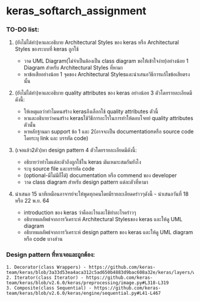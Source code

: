 # keras_softarch_assignment
### TO-DO list:

1. (ยังไม่ได้ทำ)หาและอธิบาย Architectural Styles ของ keras หรือ Architectural Styles ของระบบที่ keras ถูกใช้
	* วาด UML Diagram(ไม่จำเป็นต้องเป็น class diagram ขอให้เข้าใจง่าย)อย่างน้อย 1 Diagram สำหรับ Architectural Styles ที่หามา
	* หาข้อเสียอย่างน้อย 1 จุดของ Architectural Stylesและนำเสนอวิธีการแก้ไขข้อเสียตรงนั้น
	
2. (ยังไม่ได้ทำ)หาและอธิบาย quality attributes ของ keras อย่างน้อย 3 ตัวโดยรายละเอียดมีดังนี้:
	* ให้เหตุผลว่าทำไมคนสร้าง kerasถึงเลือกใช้ quality attributes ตัวนี้
	* หาและอธิบายว่าคนสร้าง kerasใช้วิธีการอะไรในการทำให้ตอบโจทย์ quality attributes ตัวนั้น
	* หาหลักฐานมา support ข้อ 1 และ 2(อาจจะเป็น documentationหรือ source code โดยระบุ link และ บรรทัด code) 
	
3. (เจอแล้ว2ตัว)หา design pattern 4 ตัวโดยรายละเอียดมีดังนี้:
	* อธิบายว่าทำไมแต่ละตัวถึงถูกใช้ใน keras มันเหมาะสมกันยังไง
	* ระบุ source file และบรรทัด code
	* (optional-มีไม่มีก็ได้) documentation หรือ commend ของ developer
	* วาด class diagram สำหรับ design pattern แต่ละตัวที่หามา
	
4. นำเสนอ 15 นาทีเหมือนอาจารย์จะให้พูดทุกคนโดยมีรายละเอียดคร่าวๆดังนี้ - นำเสนอวันที่ 18 หรือ 22 พ.ย. 64
	* introduction ของ keras ว่าคืออะไรและใช้ทำอะไรคร่าวๆ
	* อธิบายผลลัพธ์จากการวิเคราะห์ Architectural Stylesของ keras และให้ดู UML diagram
	* อธิบายผลลัพธ์จากการวิเคราะห์ design pattern ของ keras และให้ดู UML diagram หรือ code บางส่วน

### Design pattern ที่หาเจอและถูกต้อง:
	1. Decorator(class Wrappers) - https://github.com/keras-team/keras/blob/3a33d53ea4aca312c5ad650b4883d9bac608a32e/keras/layers/wrappers.py#L34
	2. Iterator(class Iterator) - https://github.com/keras-team/keras/blob/v2.6.0/keras/preprocessing/image.py#L318-L319
	3. Composite(class Sequential) - https://github.com/keras-team/keras/blob/v2.6.0/keras/engine/sequential.py#L41-L467
